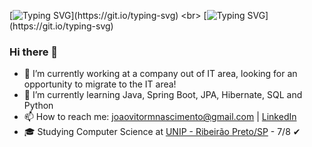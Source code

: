 [![Typing SVG](https://readme-typing-svg.demolab.com/?lines=print+('Hello+World!'))](https://git.io/typing-svg) <br>
[![Typing SVG](https://readme-typing-svg.demolab.com?font=Fira+Code&duration=4000&pause=1000&color=EFF72E&width=435&separator=%3C&lines=System.out.println(%22I'm+Jo%C3%A3o!%22);)](https://git.io/typing-svg)

### Hi there 👋


- 🔭 I’m currently working at a company out of IT area, looking for an opportunity to migrate to the IT area!
- 🌱 I’m currently learning Java, Spring Boot, JPA, Hibernate, SQL and Python
- 📫 How to reach me: [joaovitormnascimento@gmail.com](mailto:joaovitormnascimento@gmail.com) | [LinkedIn](https://www.linkedin.com/in/joão-vitor-mine-nascimento-3116b4205/)
- 🎓 Studying Computer Science at [UNIP - Ribeirão Preto/SP](https://unip.br/) - 7/8 ✔

